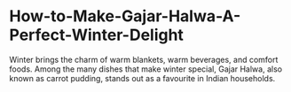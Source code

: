 # How-to-Make-Gajar-Halwa-A-Perfect-Winter-Delight
Winter  brings the charm of warm blankets, warm beverages, and comfort foods. Among the many dishes that make winter special, Gajar Halwa, also known as carrot pudding, stands out as a favourite in Indian households. 
